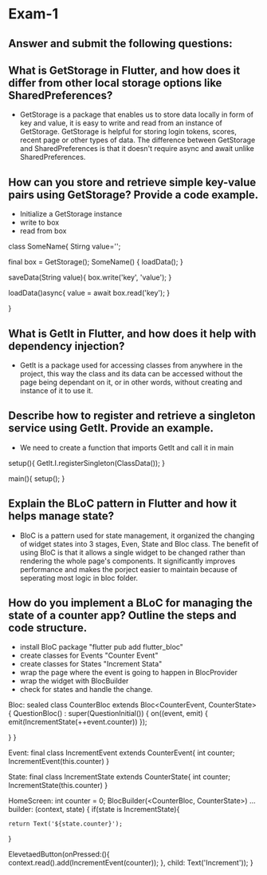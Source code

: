 # Exam-1
## Answer and submit the following questions:


## What is GetStorage in Flutter, and how does it differ from other local storage options like SharedPreferences?

- GetStorage is a package that enables us to store data locally in form of key and value, it is easy to write and read from an instance of GetStorage. GetStorage is helpful for storing login tokens, scores, recent page or other types of data. The difference between GetStorage and SharedPreferences is that it doesn't require async and await unlike SharedPreferences.

## How can you store and retrieve simple key-value pairs using GetStorage? Provide a code example.

- Initialize a GetStorage instance
- write to box
- read from box

class SomeName{
    Stirng value='';

final box = GetStorage();
  SomeName() {
    loadData();
  }

  saveData(String value){
    box.write('key', 'value');
  }

  loadData()async{
    value = await box.read('key');
  }

}

## What is GetIt in Flutter, and how does it help with dependency injection?

- GetIt is a package used for accessing classes from anywhere in the project, this way the class and its data can be accessed without the page being dependant on it, or in other words, without creating and instance of it to use it.

## Describe how to register and retrieve a singleton service using GetIt. Provide an example.

- We need to create a function that imports GetIt and call it in main

setup(){
    GetIt.I.registerSingleton<ClassData>(ClassData());
}

main(){
    setup();
}

## Explain the BLoC pattern in Flutter and how it helps manage state?

- BloC is a pattern used for state management, it organized the changing of widget states into 3 stages, Even, State and Bloc class. The benefit of using BloC is that it allows a single widget to be changed rather than rendering the whole page's components. It significantly improves performance and makes the porject easier to maintain because of seperating most logic in bloc folder.

## How do you implement a BLoC for managing the state of a counter app? Outline the steps and code structure. 

- install BloC package "flutter pub add flutter_bloc"
- create classes for Events "Counter Event"
- create classes for States "Increment Stata"
- wrap the page where the event is going to happen in BlocProvider
- wrap the widget with BlocBuilder
- check for states and handle the change.


Bloc:
sealed class CounterBloc extends Bloc<CounterEvent, CounterState>{
QuestionBloc() : super(QuestionInitial()) {
    on<IncrementEvent>((event, emit) {
        emit(IncrementState(++event.counter))
    });

    
  }
}

Event:
final class IncrementEvent extends CounterEvent{
    int counter;
    IncrementEvent(this.counter)
}

State:
final class IncrementState extends CounterState{
    int counter;
    IncrementState(this.counter)
}



HomeScreen:
int counter = 0;
BlocBuilder(<CounterBloc, CounterState>)
...
builder: (context, state) {
if(state is IncrementState){

    return Text('${state.counter}');
}


ElevetaedButton(onPressed:(){
    context.read<CounterBloc>().add(IncrementEvent(counter));
}, child: Text('Increment'));
}
